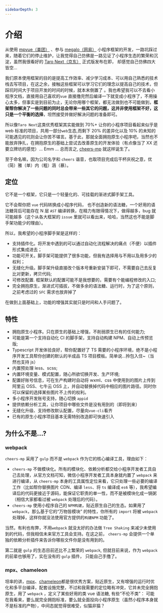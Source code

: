 ```yaml
---
sidebarDepth: 3
---
```


# 介绍

从使用 [mpvue（美团）](https://github.com/mpvue) 、参与 [megalo（网易）](http://megalojs.org/#/) 小程序框架的开发，一路坑踩过来，随着它们的停止维护，让我觉得自己仿佛是一路见证了小程序生态的繁荣和沉淀，虽然我很看好的 [Taro Next（京东）](https://github.com/nervjs/taro) 正式版发布在即， 却感觉自己仿佛四大皆空...

我们原本使用框架的目的是提高工作效率、减少学习成本、可以用自己熟悉的技术栈去写项目，在这之余，接触这些框架可以学习它们的理念以提高自己的技术，但踩坑时间大于项目开发的时间的时候，就本末倒置了 。我也希望我可以不去看小程序文档，直接用自己喜欢的`vue` 直接撸完然后编译一下就变成小程序了，不用操心太多，但事实是到目前为止，无论你用哪个框架，都无法做到也不可能做到，**框架帮你解决了一些问题的同时总会带来一些其它的问题，这并非使用框架不好，这只是一个平衡的选择**，坦然接受并做好解决问题的准备即可。

所以像`Taro Next`这类优秀框架其实能做到 70%+ 让你的小程序项目看起来似乎是 web 标准的项目，共用一部分`web`生态,而剩下 20% 的差异化以及 10% 的未知的可能遇见的坑则会让你苦不堪言。基于此，那就全面拥抱原生小程序吧，当然也不能放弃挣扎，在拥抱原生的基础上尝试去改善原生的开发体验（有点像当了 XX 还要立牌坊的感觉）... Emm ... 总而言之, [cheers-mp](https://github.com/bigmeow/cheers-mp) 就这样诞生了。

至于命名嘛，因为公司名字和 `cheers` 谐音，也取项目完成后干杯庆祝之意，优（简）雅（单）内（粗）涵（暴）。

## 定位

它不是一个框架，它只是一个轻量化的、可挂载的渐进式脚手架工具。

它不会帮你把 `vue` 代码转换成小程序代码， 也不创造新的语法糖，一个好用的语法糖背后可能存在 N 层 `AST` 编译转换，在精力有限得情况下，做得越多，bug 就可能越多（这个从各大框架的 `issue` 里就可以看出来，哈哈，当然这也不能是脚手架功能少的理由）。

所以，我希望的小程序脚手架是这样的：

- 支持插件化。将开发中遇到的可以通过自动化流程解决的痛点（不便）以插件形式集成进去；
- 功能可开关。脚手架可能提供了很多功能，但我有选择用与不用以及用多少的权利；
- 无缝化升级。脚手架升级直接改个版本号重新安装下即可，不需要自己去反复比对更新，拷贝代码;
- 可修改配置. 框架默认的配置可能不是我想要的，需要有个能编程修改的入口;
- 完全拥抱原生，渐进式可插拔，不做多余的语法糖、运行时，为了这个原则，之前考虑过的 `SFC` 需求也放弃掉了

在做到上面基础上，功能的增强其实就只是时间和人手问题了。

## 特性

- 拥抱原生小程序。只在原生的基础上增强，不削弱原生已有的任何能力;
- 可能是第一个支持自动化 CI 的脚手架，支持自动构建 NPM、自动上传预览版;
- Typescript 开发体验良好，帮你配置好了 TS 需要的小程序环境，绝不是小程序开发工具帮你创建的默认的半成品 TS 项目模板。简单说...拎包入住~（当然也支持 js）
- 内置预处理 less、scss;
- 内置环境变量、模式配置，随心所欲切换开发、生产环境;
- 配置好账号信息，可在生产构建时自动将 wxml、css 中使用到的图片上传到阿里云 OSS、七牛云 OSS 上，并自动替换掉代码中相应的图片路径。同时你可以保留的选择某些图片不上传的权利。
- 多小程序开发账号支持，随心切换 `appid`
- 提供依赖分析工具，让你项目中哪些文件是没有用到的（即将到来）
- 无缝化升级、支持修改默认配置，尽量向`vue-cli`看齐
- 已有的原生小程序项目基本无需特别改造即可快速引入

## 为什么不是...?

### webpack

`cheers-mp` 采用了 `gulp` 而不是 `webpack` 作为它的核心编译工具，理由如下：

- `cheers-mp` 不做模块化。所有的模块化、依赖分析都交给小程序开发者工具自己去处理，从官方文档可知，微信小程序开发者工具本身就内置了 `webpack` 来进行编译，从 `cheers-mp` 本身的工具属性定位来看，它只处理一些必要的编译工作（比如帮你替换图片 CDN、编译 `less`、将 `ts` 编译成 `es6` 等），我希望编译后的代码更接近于源码，能保证它职责的单一性，而不是被模块化成一锅粥（相信大家都看过被 `webpack` 处理后的代码）。
- `cheers-mp` 使用小程序自己的 `NPM构建`，贴近原生自己的生态。如果用了`webpack`，那么基于它的“万物皆模块” 的特性，你所有的 `import` 将被 `webpack` 处理掉，这样你就没法使用官方提供的`构建NPM` 功能了。

当然，有利也有弊，不用`webpack` 就没太好的办法做 `Tree Shaking` 来减少未使用到的代码，但我相信未来官方工具会支持。在这之前， `cheers-mp` 会提供一个单独的依赖分析插件来告诉你哪些文件你是没有用到的。

第二就是 `gulp` 的生态目前还比不上繁荣的 `webpack`, 但就目前来说，作为 `webpack` 的前辈也够用了，实在没有的 `gulp` 插件， 只能自己手撸了。

### mpx、chameleon

坦率的讲，[mpx](https://github.com/didi/mpx)、[chameleon](https://github.com/didi/chameleon)都是很优秀方案，贴近原生，又有增强的运行时优化和多平台编译，配套设施完整，不过和我需要的定位略有冲突，它并未完全拥抱原生，用了 `webpack` ，定义了某些好用的类 vue 语法糖, 有些“不伦不类”： 可能在我看来，要么就完全拥抱标准，要么就全面投向小程序原生（虽然小程序本身就不是标准的产物），中间态就觉得很难受，似猫非猫？
